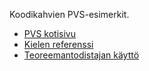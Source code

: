 Koodikahvien PVS-esimerkit.

* [PVS kotisivu](https://pvs.csl.sri.com/)
* [Kielen referenssi](https://pvs.csl.sri.com/doc/pvs-language-reference.pdf)
* [Teoreemantodistajan käyttö](https://pvs.csl.sri.com/doc/pvs-prover-guide.pdf)
